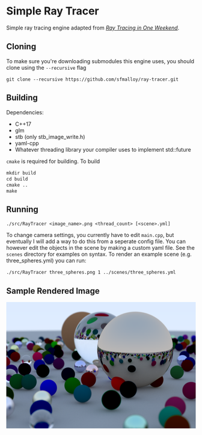 # Simple Ray Tracer

Simple ray tracing engine adapted from [_Ray Tracing in One Weekend_](https://raytracing.github.io/books/RayTracingInOneWeekend.html).

## Cloning
To make sure you're downloading submodules this engine uses, you should clone using the `--recursive` flag
```
git clone --recursive https://github.com/sfmalloy/ray-tracer.git
```

## Building
Dependencies:
- C++17
- glm
- stb (only stb_image_write.h)
- yaml-cpp
- Whatever threading library your compiler uses to implement std::future

`cmake` is required for building. To build
```
mkdir build
cd build
cmake ..
make
```
## Running
```
./src/RayTracer <image_name>.png <thread_count> [<scene>.yml]
```
To change camera settings, you currently have to edit `main.cpp`, but eventually I will add a way to do this from a seperate config file. You can however edit the objects in the scene by making a custom yaml file. See the `scenes` directory for examples on syntax. To render an example scene (e.g. three_spheres.yml) you can run:
```
./src/RayTracer three_spheres.png 1 ../scenes/three_spheres.yml
```
## Sample Rendered Image
![Rendered image of a bunch of spheres](img/final.png)
